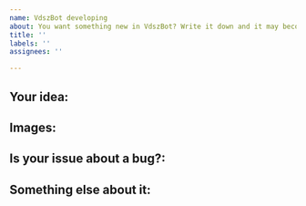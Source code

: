 ```yaml
---
name: VdszBot developing
about: You want something new in VdszBot? Write it down and it may become a feature.
title: ''
labels: ''
assignees: ''

---
```


**Your idea:**
---

**Images:**
---


**Is your issue about a bug?:**
---


**Something else about it:**
---
